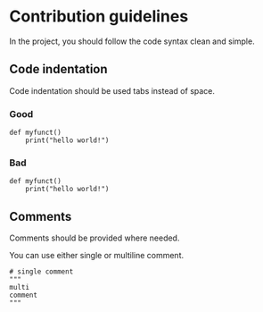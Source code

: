 # Contribution guidelines
In the project, you should follow the code syntax clean and simple.

## Code indentation
Code indentation should be used tabs instead of space.

### Good
```
def myfunct()
	print("hello world!")
```

### Bad
```
def myfunct()
    print("hello world!")
```

## Comments
Comments should be provided where needed.

You can use either single or multiline comment.

```
# single comment
"""
multi
comment
"""
```